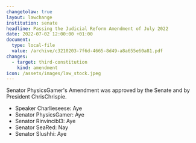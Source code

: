 ```yaml
---
changetolaw: true
layout: lawchange
institution: senate
headline: Passing the Judicial Reform Amendment of July 2022
date: 2022-07-02 12:00:00 +01:00
document:
  type: local-file
  value: /archive/c3210203-7f6d-4665-8d49-a8a655e60a81.pdf
changes:
  - target: third-constitution
    kind: amendment
icon: /assets/images/law_stock.jpeg
---
```

Senator PhysicsGamer's Amendment was approved by the Senate and by President ChrisChrispie.<!--more-->

- Speaker Charlieseese: Aye
- Senator PhysicsGamer: Aye
- Senator Rinvincibl3: Aye
- Senator SeaRed: Nay
- Senator Slushhi: Aye
